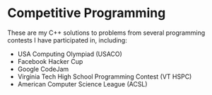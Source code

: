# Competitive Programming

These are my C++ solutions to problems from several programming contests I have participated in, including:

* USA Computing Olympiad (USACO)
* Facebook Hacker Cup
* Google CodeJam
* Virginia Tech High School Programming Contest (VT HSPC)
* American Computer Science League (ACSL)
